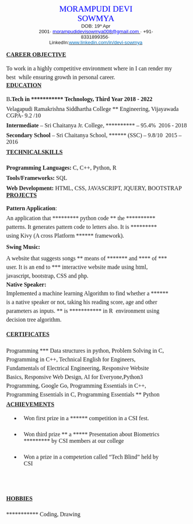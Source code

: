 <p style="margin:3.5pt 81.8pt 0pt 82.85pt; text-align:center; widows:0; orphans:0; font-size:17pt;"><span style="font-family:'Times New Roman'; color:#0000ff;">MORAMPUDI DEVI SOWMYA</span></p>
<p style="margin:0.15pt 56.35pt 0pt 57.7pt; text-indent:-0.65pt; text-align:center; widows:0; orphans:0; font-size:11pt;"><span style="font-family:Arial; font-size:10pt;">DOB: 19</span><span style="font-family:Arial; font-size:6.67pt;"><sup>th&nbsp;</sup></span><span style="font-family:Arial; font-size:10pt;">Apr 2001&middot;&nbsp;</span><a href="mailto:morampudidevisowmya008@gmail.com%20" style="text-decoration:none;"><u><span style="font-family:Arial; font-size:10pt; color:#0000ff;">morampudidevisowmya008@gmail.com&nbsp;</span></u></a><span style="font-family:Arial; font-size:10pt;">&middot; +91-8331899356&middot;&nbsp;</span></p>
<p style="margin:0.15pt 56.35pt 0pt 57.7pt; text-indent:-0.65pt; text-align:center; widows:0; orphans:0; font-size:10pt;"><span style="font-family:Arial;">LinkedIn:</span><u><span style="font-family:Arial; color:#0070c0;">www.linkedin.com/in/devi-sowmya</span></u></p>
<p style="margin-top:0.15pt; margin-bottom:0pt; widows:0; orphans:0; font-size:10pt;"><span style="font-family:Arial;">&nbsp;</span></p>
<h1 style="margin-top:1pt; margin-left:5.1pt; margin-bottom:0pt; widows:0; orphans:0; font-size:12pt;"><u><span style="font-family:'Times New Roman';">CAREER OBJECTIVE</span></u><u><span style="width:342.53pt; font-family:'Lucida Console'; font-size:10pt; font-weight:normal; display:inline-block;">&nbsp;&nbsp;&nbsp;&nbsp;&nbsp;&nbsp;&nbsp;&nbsp;&nbsp;&nbsp;&nbsp;&nbsp;&nbsp;&nbsp;&nbsp;&nbsp;&nbsp;&nbsp;&nbsp;&nbsp;&nbsp;&nbsp;&nbsp;&nbsp;&nbsp;&nbsp;&nbsp;&nbsp;&nbsp;&nbsp;&nbsp;&nbsp;&nbsp;&nbsp;&nbsp;&nbsp;&nbsp;&nbsp;&nbsp;&nbsp;&nbsp;&nbsp;&nbsp;&nbsp;&nbsp;&nbsp;&nbsp;&nbsp;&nbsp;&nbsp;&nbsp;&nbsp;&nbsp;&nbsp;&nbsp;&nbsp;</span></u></h1>
<p style="margin:1pt 4.35pt 0pt 5.05pt; line-height:152%; widows:0; orphans:0; font-size:12pt;"><span style="font-family:'Times New Roman';">To work in a highly competitive environment where in I can render my best</span><span style="font-family:'Times New Roman';">&nbsp;&nbsp;</span><span style="font-family:'Times New Roman';">while ensuring growth in personal career.</span></p>
<h1 style="margin-top:0pt; margin-left:5.05pt; margin-bottom:1pt; widows:0; orphans:0; font-size:12pt;"><u><span style="font-family:'Times New Roman';">EDUCATION</span></u><u><span style="width:378.11pt; font-family:'Lucida Console'; font-size:10pt; font-weight:normal; display:inline-block;">&nbsp;&nbsp;&nbsp;&nbsp;&nbsp;&nbsp;&nbsp;&nbsp;&nbsp;&nbsp;&nbsp;&nbsp;&nbsp;&nbsp;&nbsp;&nbsp;&nbsp;&nbsp;&nbsp;&nbsp;&nbsp;&nbsp;&nbsp;&nbsp;&nbsp;&nbsp;&nbsp;&nbsp;&nbsp;&nbsp;&nbsp;&nbsp;&nbsp;&nbsp;&nbsp;&nbsp;&nbsp;&nbsp;&nbsp;&nbsp;&nbsp;&nbsp;&nbsp;&nbsp;&nbsp;&nbsp;&nbsp;&nbsp;&nbsp;&nbsp;&nbsp;&nbsp;&nbsp;&nbsp;&nbsp;&nbsp;&nbsp;&nbsp;&nbsp;&nbsp;&nbsp;&nbsp;</span></u></h1>
<p style="margin-top:3pt; margin-left:5.05pt; margin-bottom:1pt; widows:0; orphans:0; font-size:12pt;"><span style="font-family:'Times New Roman';">B</span><strong><span style="font-family:'Times New Roman';">.Tech in *********** Technology, Third Year 2018 - 2022</span></strong></p>
<p style="margin-top:6.9pt; margin-left:5.1pt; margin-bottom:0pt; widows:0; orphans:0; font-size:12pt;"><span style="font-family:'Times New Roman';">Velagapudi Ramakrishna Siddhartha College ** Engineering, Vijayawada CGPA- 9.2 /10</span></p>
<p style="margin-top:6.8pt; margin-left:5.1pt; margin-bottom:0pt; widows:0; orphans:0; font-size:12pt;"><strong><span style="font-family:'Times New Roman';">Intermediate&nbsp;</span></strong><span style="font-family:'Times New Roman';">&ndash; Sri Chaitanya Jr. College, ********** &ndash; 95.4%</span><span style="font-family:'Times New Roman';">&nbsp;&nbsp;</span><span style="font-family:'Times New Roman';">2016 - 2018</span></p>
<p style="margin-top:6.85pt; margin-left:5.1pt; margin-bottom:0pt; widows:0; orphans:0; font-size:12pt;"><strong><span style="font-family:'Times New Roman';">Secondary School&nbsp;</span></strong><span style="font-family:'Times New Roman';">&ndash; Sri Chaitanya School, ****** (SSC) &ndash; 9.8/10</span><span style="font-family:'Times New Roman';">&nbsp;&nbsp;</span><span style="font-family:'Times New Roman';">2015 &ndash; 2016</span></p>
<h1 style="margin-top:7.35pt; margin-left:5.1pt; margin-bottom:0pt; widows:0; orphans:0; font-size:12pt;"><u><span style="font-family:'Times New Roman';">TECHNICALSKILLS</span></u><u><span style="width:333.21pt; font-family:'Lucida Console'; font-size:10pt; font-weight:normal; display:inline-block;">&nbsp;&nbsp;&nbsp;&nbsp;&nbsp;&nbsp;&nbsp;&nbsp;&nbsp;&nbsp;&nbsp;&nbsp;&nbsp;&nbsp;&nbsp;&nbsp;&nbsp;&nbsp;&nbsp;&nbsp;&nbsp;&nbsp;&nbsp;&nbsp;&nbsp;&nbsp;&nbsp;&nbsp;&nbsp;&nbsp;&nbsp;&nbsp;&nbsp;&nbsp;&nbsp;&nbsp;&nbsp;&nbsp;&nbsp;&nbsp;&nbsp;&nbsp;&nbsp;&nbsp;&nbsp;&nbsp;&nbsp;&nbsp;&nbsp;&nbsp;&nbsp;&nbsp;&nbsp;&nbsp;&nbsp;</span></u></h1>
<h1 style="margin-top:7.35pt; margin-left:5.1pt; margin-bottom:0pt; widows:0; orphans:0; font-size:12pt;"><span style="font-family:'Times New Roman';">Programming Languages:</span><span style="font-family:'Times New Roman'; font-weight:normal;">&nbsp;C, C++, Python, R</span></h1>
<h1 style="margin-top:7.35pt; margin-left:5.1pt; margin-bottom:0pt; widows:0; orphans:0; font-size:12pt;"><span style="font-family:'Times New Roman';">Tools/Frameworks:&nbsp;</span><span style="font-family:'Times New Roman'; font-weight:normal;">SQL</span></h1>
<h1 style="margin-top:7.35pt; margin-left:5.05pt; margin-bottom:1pt; widows:0; orphans:0; font-size:12pt;"><span style="font-family:'Times New Roman';">Web Development:&nbsp;</span><span style="font-family:'Times New Roman'; font-weight:normal;">HTML, CSS, JAVASCRIPT, JQUERY, BOOTSTRAP</span></h1>
<h1 style="margin-top:1pt; margin-left:5.05pt; margin-bottom:1pt; widows:0; orphans:0; font-size:12pt;"><u><span style="font-family:'Times New Roman';">PROJECTS</span></u><u><span style="width:402.22pt; font-family:'Lucida Console'; font-size:10pt; font-weight:normal; display:inline-block;">&nbsp;&nbsp;&nbsp;&nbsp;&nbsp;&nbsp;&nbsp;&nbsp;&nbsp;&nbsp;&nbsp;&nbsp;&nbsp;&nbsp;&nbsp;&nbsp;&nbsp;&nbsp;&nbsp;&nbsp;&nbsp;&nbsp;&nbsp;&nbsp;&nbsp;&nbsp;&nbsp;&nbsp;&nbsp;&nbsp;&nbsp;&nbsp;&nbsp;&nbsp;&nbsp;&nbsp;&nbsp;&nbsp;&nbsp;&nbsp;&nbsp;&nbsp;&nbsp;&nbsp;&nbsp;&nbsp;&nbsp;&nbsp;&nbsp;&nbsp;&nbsp;&nbsp;&nbsp;&nbsp;&nbsp;&nbsp;&nbsp;&nbsp;&nbsp;&nbsp;&nbsp;&nbsp;&nbsp;&nbsp;&nbsp;&nbsp;</span></u></h1>
<h2 style="margin-top:1pt; margin-right:15pt; margin-bottom:0pt; text-indent:5.1pt; page-break-inside:avoid; page-break-after:avoid; widows:0; orphans:0; font-size:12pt;"><span style="font-family:Cambria;">Pattern Application</span><span style="font-family:Cambria; font-weight:normal;">:</span></h2>
<p style="margin:5pt 37.55pt 0pt 5.1pt; line-height:150%; widows:0; orphans:0; font-size:12pt;"><span style="font-family:'Times New Roman';">An application that ********* python code ** the ********** patterns. It generates pattern code to letters also. It is ********* using Kivy (A cross Platform ****** framework).</span></p>
<p style="margin:5pt 37.55pt 0pt 5.1pt; line-height:150%; widows:0; orphans:0; font-size:12pt;"><strong><span style="font-family:'Times New Roman';">Swing Music:</span></strong></p>
<p style="margin:5pt 37.55pt 0pt 5.1pt; line-height:150%; widows:0; orphans:0; font-size:12pt;"><span style="font-family:'Times New Roman';">A website that suggests songs ** means of ******* and **** of *** user. It is an end to *** interactive website made using html, javascript, bootstrap, CSS and php.</span></p>
<p style="margin:0pt 37.45pt 0pt 5.05pt; line-height:150%; widows:0; orphans:0; font-size:12pt;"><strong><span style="font-family:'Times New Roman';">Native Speaker:</span></strong></p>
<p style="margin:0pt 37.45pt 0pt 5.05pt; line-height:150%; widows:0; orphans:0; font-size:12pt;"><span style="font-family:'Times New Roman';">Implemented a machine learning Algorithm to find whether a ****** is a native speaker or not, taking his reading score, age and other parameters as inputs. ** is *********** in R</span><span style="font-family:'Times New Roman';">&nbsp;&nbsp;</span><span style="font-family:'Times New Roman';">environment using decision tree algorithm.&nbsp;</span></p>
<h1 style="margin-top:0.35pt; margin-left:5.1pt; margin-bottom:0pt; widows:0; orphans:0; font-size:12pt;"><span style="font-family:'Times New Roman'; font-weight:normal;">&nbsp;</span></h1>
<h1 style="margin-top:0.35pt; margin-left:5.1pt; margin-bottom:0pt; widows:0; orphans:0; font-size:12pt;"><u><span style="font-family:'Times New Roman';">CERTIFICATES</span></u><u><span style="width:354.18pt; font-family:'Lucida Console'; font-size:10pt; font-weight:normal; display:inline-block;">&nbsp;&nbsp;&nbsp;&nbsp;&nbsp;&nbsp;&nbsp;&nbsp;&nbsp;&nbsp;&nbsp;&nbsp;&nbsp;&nbsp;&nbsp;&nbsp;&nbsp;&nbsp;&nbsp;&nbsp;&nbsp;&nbsp;&nbsp;&nbsp;&nbsp;&nbsp;&nbsp;&nbsp;&nbsp;&nbsp;&nbsp;&nbsp;&nbsp;&nbsp;&nbsp;&nbsp;&nbsp;&nbsp;&nbsp;&nbsp;&nbsp;&nbsp;&nbsp;&nbsp;&nbsp;&nbsp;&nbsp;&nbsp;&nbsp;&nbsp;&nbsp;&nbsp;&nbsp;&nbsp;&nbsp;&nbsp;&nbsp;&nbsp;</span></u></h1>
<p style="margin:6.6pt 44.65pt 0pt 5.1pt; line-height:150%; widows:0; orphans:0; font-size:12pt;"><span style="font-family:'Times New Roman';">Programming *** Data structures in python, Problem Solving in C, Programming in C++, Technical English for Engineers, Fundamentals of Electrical Engineering, Responsive Website Basics, Responsive Web Design, AI for Everyone,Python3 Programming, Google Go, Programming Essentials in C++, Programming Essentials in C, Programming Essentials ** Python</span></p>
<h1 style="margin-top:3.85pt; margin-left:5.1pt; margin-bottom:0pt; widows:0; orphans:0; font-size:12pt;"><u><span style="font-family:'Times New Roman';">ACHIEVEMENTS</span></u><u><span style="width:328.47pt; font-family:'Lucida Console'; font-size:10pt; font-weight:normal; display:inline-block;">&nbsp;&nbsp;&nbsp;&nbsp;&nbsp;&nbsp;&nbsp;&nbsp;&nbsp;&nbsp;&nbsp;&nbsp;&nbsp;&nbsp;&nbsp;&nbsp;&nbsp;&nbsp;&nbsp;&nbsp;&nbsp;&nbsp;&nbsp;&nbsp;&nbsp;&nbsp;&nbsp;&nbsp;&nbsp;&nbsp;&nbsp;&nbsp;&nbsp;&nbsp;&nbsp;&nbsp;&nbsp;&nbsp;&nbsp;&nbsp;&nbsp;&nbsp;&nbsp;&nbsp;&nbsp;&nbsp;&nbsp;&nbsp;&nbsp;&nbsp;&nbsp;&nbsp;&nbsp;&nbsp;</span></u></h1>
<ul style="margin:0pt; padding-left:0pt;" type="disc">
    <li style="margin-top:3pt; margin-right:44.65pt; margin-left:33.62pt; widows:0; orphans:0; padding-left:7.48pt; font-family:serif; font-size:12pt;"><span style="font-family:'Times New Roman';">Won first prize in a ****** competition in a CSI fest.</span></li>
</ul>
<p style="margin:3pt 44.65pt 0pt 5.1pt; widows:0; orphans:0; font-size:12pt;"><span style="font-family:'Times New Roman';">&nbsp;</span></p>
<ul style="margin:0pt; padding-left:0pt;" type="disc">
    <li style="margin-top:3pt; margin-right:44.65pt; margin-left:33.62pt; widows:0; orphans:0; padding-left:7.48pt; font-family:serif; font-size:12pt;"><span style="font-family:'Times New Roman';">Won third prize ** a ***** Presentation about Biometrics ********* by CSI members at our college</span></li>
</ul>
<p style="margin:3pt 44.65pt 0pt 5.1pt; widows:0; orphans:0; font-size:12pt;"><span style="font-family:'Times New Roman';">&nbsp;</span></p>
<ul style="margin:0pt; padding-left:0pt;" type="disc">
    <li style="margin-top:3pt; margin-right:44.65pt; margin-left:33.62pt; widows:0; orphans:0; padding-left:7.48pt; font-family:serif; font-size:12pt;"><span style="font-family:'Times New Roman';">Won a prize in a competetion called &ldquo;Tech Blind&rdquo; held by CSI&nbsp;</span></li>
</ul>
<h1 style="margin-top:3.85pt; margin-left:5.1pt; margin-bottom:0pt; widows:0; orphans:0; font-size:12pt;"><span style="font-family:'Times New Roman';">&nbsp;</span></h1>
<p style="margin-top:0pt; margin-bottom:0pt; widows:0; orphans:0; font-size:12pt;"><span style="font-family:Symbol;">&nbsp;</span></p>
<p style="margin-top:0pt; margin-bottom:0pt; widows:0; orphans:0; font-size:14pt;"><span style="font-family:'Times New Roman';">&nbsp;</span></p>
<h1 style="margin-top:11.85pt; margin-left:5.1pt; margin-bottom:0pt; widows:0; orphans:0; font-size:12pt;"><u><span style="font-family:'Times New Roman';">HOBBIES</span></u><u><span style="width:372.18pt; font-family:'Lucida Console'; font-size:10pt; font-weight:normal; display:inline-block;">&nbsp;&nbsp;&nbsp;&nbsp;&nbsp;&nbsp;&nbsp;&nbsp;&nbsp;&nbsp;&nbsp;&nbsp;&nbsp;&nbsp;&nbsp;&nbsp;&nbsp;&nbsp;&nbsp;&nbsp;&nbsp;&nbsp;&nbsp;&nbsp;&nbsp;&nbsp;&nbsp;&nbsp;&nbsp;&nbsp;&nbsp;&nbsp;&nbsp;&nbsp;&nbsp;&nbsp;&nbsp;&nbsp;&nbsp;&nbsp;&nbsp;&nbsp;&nbsp;&nbsp;&nbsp;&nbsp;&nbsp;&nbsp;&nbsp;&nbsp;&nbsp;&nbsp;&nbsp;&nbsp;&nbsp;&nbsp;&nbsp;&nbsp;&nbsp;&nbsp;&nbsp;</span></u></h1>
<p style="margin-top:6.6pt; margin-left:5.1pt; margin-bottom:0pt; widows:0; orphans:0; font-size:12pt;"><span style="font-family:'Times New Roman';">*********** Coding, Drawing&nbsp;</span></p>
